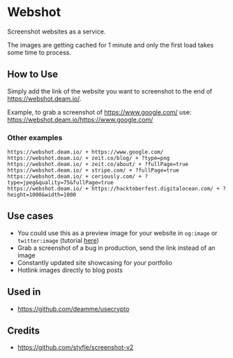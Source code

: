 # Webshot
Screenshot websites as a service.

The images are getting cached for 1 minute and only the first load takes some time to process.

## How to Use

Simply add the link of the website you want to screenshot to the end of https://webshot.deam.io/.

Example, to grab a screenshot of https://www.google.com/ use: https://webshot.deam.io/https://www.google.com/


### Other examples

```
https://webshot.deam.io/ + https://www.google.com/
https://webshot.deam.io/ + zeit.co/blog/ + ?type=png
https://webshot.deam.io/ + zeit.co/about/ + ?fullPage=true
https://webshot.deam.io/ + stripe.com/ + ?fullPage=true
https://webshot.deam.io/ + ceriously.com/ + ?type=jpeg&quality=75&fullPage=true
https://webshot.deam.io/ + https://hacktoberfest.digitalocean.com/ + ?height=1000&width=1000
```

## Use cases
- You could use this as a preview image for your website in `og:image` or `twitter:image` (tutorial [here](https://dev.to/deam/easy-social-media-preview-card-generation-1ln7))
- Grab a screenshot of a bug in production, send the link instead of an image
- Constantly updated site showcasing for your portfolio
- Hotlink images directly to blog posts

## Used in
- https://github.com/deamme/usecrypto

## Credits
- https://github.com/styfle/screenshot-v2
